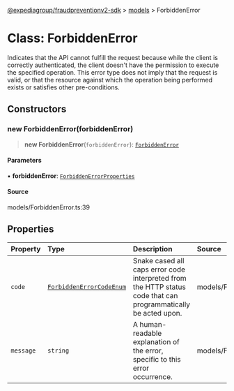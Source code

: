 [@expediagroup/fraudpreventionv2-sdk](../../index.md) > [models](../index.md) > ForbiddenError

# Class: ForbiddenError

Indicates that the API cannot fulfill the request because while the client is correctly authenticated, the client doesn\'t have the permission to execute the specified operation. This error type does not imply that the request is valid, or that the resource against which the operation being performed exists or satisfies other pre-conditions.

## Constructors

### new ForbiddenError(forbiddenError)

> **new ForbiddenError**(`forbiddenError`): [`ForbiddenError`](ForbiddenError.md)

#### Parameters

▪ **forbiddenError**: [`ForbiddenErrorProperties`](../interfaces/ForbiddenErrorProperties.md)

#### Source

models/ForbiddenError.ts:39

## Properties

| Property | Type | Description | Source |
| :------ | :------ | :------ | :------ |
| `code` | [`ForbiddenErrorCodeEnum`](../type-aliases/ForbiddenErrorCodeEnum.md) | Snake cased all caps error code interpreted from the HTTP status code that can programmatically be acted upon. | models/ForbiddenError.ts:32 |
| `message` | `string` | A human-readable explanation of the error, specific to this error occurrence. | models/ForbiddenError.ts:37 |
